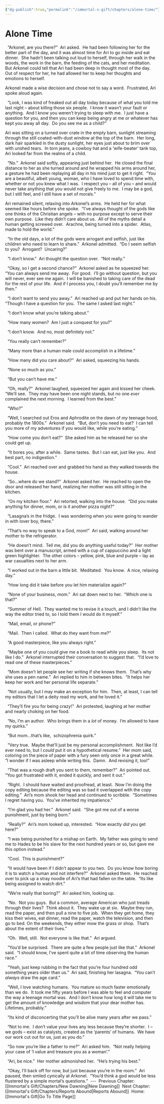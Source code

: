 ```yaml
---
{"dg-publish":true,"permalink":"/immortal-s-gift/chapters/alone-time/"}
---
```


# Alone Time

  “Arkonel, are you there?”  Ari asked.  He had been following her for the better part of the day, and it was almost time for Ari to go inside and eat dinner.  She hadn’t been talking out loud to herself, through her walk in the woods, the work in the barn, the feeding of the cats, and her meditation.   But Arkonel could tell that Ari had been deep in thought most of the day.  Out of respect for her, he had allowed her to keep her thoughts and emotions to herself.

Arkonel made a wise decision and chose not to say a word.  Frustrated, Ari spoke aloud again.

  “Look, I was kind of freaked out all day today because of what you told me last night – about killing those six people.  I know it wasn’t your fault or anything.  And I know you weren’t trying to sleep with me.  I just have a question for you, and then you can keep being angry at me or whatever has kept you away all day.  Do you see me as a child?”

Ari was sitting on a turned over crate in the empty barn, sunlight streaming through the still coated-with-dust window at the top of the barn.  Her long, dark hair sparkled in the dusty sunlight, her eyes just about to brim over with unshed tears.  In torn jeans, a cowboy hat and a ‘wife-beater’ tank top, Ari looked far from the realms of a child.

  “No.”  Arkonel said softly, appearing just behind her.  He closed the final distance to her as she turned around and he wrapped his arms around her, a gesture he had been replaying all day in his mind just to get it right.  “You are a beautiful, albeit young, woman, who I have loved to spend time with, whether or not you knew what I was.  I respect you – all of you – and would never take anything that you would not give freely to me.  I may be a god, but I still feel, and I still have a set of morals.”

Ari remained silent, relaxing into Arkonel’s arms.  He held her for what seemed like hours before she spoke.  “I’ve always thought of the gods like one thinks of the Christian angels – with no purpose except to serve their own purpose.  Like they didn’t care about us.  All of the myths detail a human getting screwed over.  Arachne, being turned into a spider.  Atlas, made to hold the world.”

  “In the old days, a lot of the gods were arrogant and selfish, just like children who need to learn to share.”  Arkonel admitted.  “Do I seem selfish to you?  Arrogant?  Uncaring?”

  “I don’t know.”  Ari thought the question over.  “Not really.”

  “Okay, so I get a second chance?”  Arkonel asked as he squeezed her.  “You can always send me away.  For good.  I’ll go without question, but you will never, ever see me again.  I will be banished to taking care of the dead for the rest of your life.  And if I process you, I doubt you’ll remember me by then.”

  “I don’t want to send you away.”  Ari reached up and put her hands on his.  “Though I have a question for you.  The same I asked last night.”

  “I don’t know what you’re talking about.”

  “How many women?  Am I just a conquest for you?”

  “I don’t know.  And no, most definitely not.”

  “You really can’t remember?”

  “Many more than a human male could accomplish in a lifetime.”

  “How many did you care about?”  Ari asked, squeezing his hands.

  “None so much as you.”

  “But you can’t have me.”

  “Oh, really?”  Arkonel laughed, squeezed her again and kissed her cheek.  “We’ll see.  They may have been one night stands, but no one _ever_ complained the next morning.  I learned from the best.”

  “Who?”

  “Well, I searched out Eros and Aphrodite on the dawn of _my_ teenage hood, probably the 1800s.”  Arkonel said.  “But, don’t you need to eat?  I can tell you more of my adventures if you would like, while you’re eating.”

  “How come you don’t eat?”  She asked him as he released her so she could get up.

  “It bores you, after a while.  Same tastes.  But I can eat, just like you.  And best part, no indigestion.”

  “Cool.”  Ari reached over and grabbed his hand as they walked towards the house.

  “So…where do we stand?”  Arkonel asked her.  He reached to open the door and released her hand, realizing her mother was still sitting in the kitchen.

  “On my kitchen floor.”  Ari retorted, walking into the house.  “Did you make anything for dinner, mom, or is it another pizza night?”

  “Lasagna’s in the fridge.  I was wondering when you were going to wander in with lover boy, there.”

  “That’s no way to speak to a God, mom!”  Ari said, walking around her mother to the refrigerator.

  “He doesn’t mind.  Tell me, did you do anything useful today?”  Her mother was bent over a manuscript, armed with a cup of cappuccino and a light green highlighter.  The other colors – yellow, pink, blue and purple – lay as war casualties next to her arm.

  “I worked out in the barn a little bit.  Meditated.  You know.  A nice, relaxing day.”

  “How long did it take before you let him materialize again?”

  “None of your business, mom.”  Ari sat down next to her.  “Which one is that?”

  “Summer of Hell.  They wanted me to revise it a touch, and I didn’t like the way the editor tried to, so I told them I would do it myself.”

  “Mail, email, or phone?”

  “Mail.  Then I called.  What do they want from me?”

  “A good masterpiece, like you always right.”

  “Maybe one of you could give me a book to read while you sleep.  Its not like I do.”  Arkonel interrupted their conversation to suggest that.  “I’d love to read one of these masterpieces.”

  “Mom doesn’t let people see her writing if she knows them.  That’s why she uses a pen name.”  Ari replied to him in between bites.  “It helps her keep her work and her personal life separate.”

  “Not usually, but I may make an exception for him.  Then, at least, I can tell my editors that I let a deity read my work, and he loved it.”

  “They’ll fire you for being crazy!”  Ari protested, laughing at her mother and nearly choking on her food.

  “No, I’m an author.  Who brings them in a _lot_ of money.  I’m allowed to have my quirks.”

  “But mom…that’s like,  schizophrenia quirk.”

  “Very true.  Maybe that’ll just be my personal accomplishment.  Not like I’d ever need to, but I _could_ put it on a hypothetical resume.”  Her mom said, coloring on the piece of paper with a fury seen only once in a great while.  “I wonder if I was asleep while writing this.  Damn.  And revising it, too!”

  “That was a rough draft you sent to them, remember?”  Ari pointed out.  “You got frustrated with it, ended it quickly, and sent it out.”

  “Right.  I should have waited and proofread, at least.  Now I’m doing the copy editing because the editing was so bad it overlapped with the copy editing.”  Ari’s mom shook her head and continued to scribble.  “Sometimes I regret having you.  You’ve inherited my impatience.”

  “I’m glad you had her.”  Arkonel said.  “She got me out of a worse punishment, just by being born.”

  “Really?”  Ari’s mom looked up, interested.  “How exactly _did_ you get here?”

  “I was being punished for a mishap on Earth.  My father was going to send me to Hades to be his slave for the next hundred years or so, but gave me this option instead.”

  “Cool.  This is punishment?”

  “It would have been if I didn’t appear to you two.  Do you know how boring it is to watch a human and not interfere?”  Arkonel asked them.  He reached over to pick up a stray noodle of Ari’s that had fallen on the table.  “Its like being assigned to watch dirt.”

  “We’re really that boring?”  Ari asked him, looking up. 

  “No.  Not you guys.  But a common, average American who just treads through their lives?  Think about it.  They wake up at six.  Maybe they run, read the paper, and then pull a nine to five job.  When they get home, they kiss their wives, eat dinner, read the paper, watch the television, and then go to bed. On the weekends, they either mow the grass or shop.  That’s about the extent of their lives.”

  “Oh.  Well, still.  Not everyone is like that.”  Ari argued.

  “You’d be surprised.  There are quite a few people just like that.”  Arkonel said.  “I should know, I’ve spent quite a bit of time observing the human race.”

  “Yeah, just keep rubbing in the fact that you’re four hundred odd something years older than us.”  Ari said, finishing her lasagna.  “You can’t _always_ draw the age card.”

  “Well, I love watching humans.  You mature so much faster emotionally than we do.  It took me fifty years before I was able to feel and computer the way a teenage mortal was.  And I don’t know how long it will take me to get the amount of knowledge and wisdom that your dear mother has.  Lifetimes, probably.”

  “Its kind of disconcerting that you’ll be alive many years after we pass.”

  “Not to me.  I don’t value your lives any less because they’re shorter.  I – we gods – exist as catalysts, created as the ‘parents’ of humans.  We have our work cut out for us, just as you do.”

  “So now you’re like a father to me?”  Ari asked him.  “Not really helping your case of ‘I value and treasure you as a woman’.”

  “Ari, be nice.”  Her mother admonished her.  “He’s trying his best.”

  “Okay, I’ll back off for now, but just because you’re in the room.”  Ari paused, then smiled cynically at Arkonel.  “You’d think a god would be less flustered by a simple mortal’s questions.”
 ---
 Previous Chapter: [[Immortal's Gift/Chapters/New Dawning\|New Dawning]]
 Next Chapter: [[Immortal's Gift/Chapters/Reports Abound\|Reports Abound]]
 Home: [[Immortal's Gift\|Go To Title Page]]